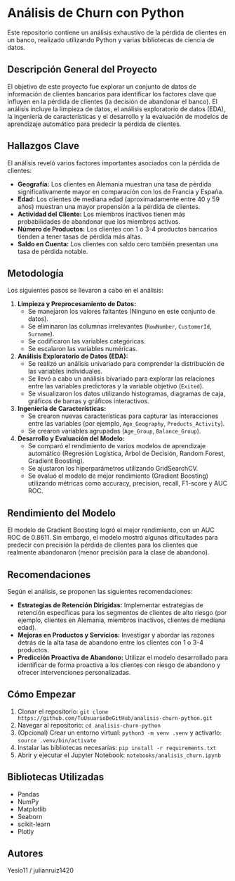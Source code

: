 # Análisis de Churn con Python

Este repositorio contiene un análisis exhaustivo de la pérdida de clientes en un banco, realizado utilizando Python y varias bibliotecas de ciencia de datos.

## Descripción General del Proyecto

El objetivo de este proyecto fue explorar un conjunto de datos de información de clientes bancarios para identificar los factores clave que influyen en la pérdida de clientes (la decisión de abandonar el banco). El análisis incluye la limpieza de datos, el análisis exploratorio de datos (EDA), la ingeniería de características y el desarrollo y la evaluación de modelos de aprendizaje automático para predecir la pérdida de clientes.

## Hallazgos Clave

El análisis reveló varios factores importantes asociados con la pérdida de clientes:

* **Geografía:** Los clientes en Alemania muestran una tasa de pérdida significativamente mayor en comparación con los de Francia y España.
* **Edad:** Los clientes de mediana edad (aproximadamente entre 40 y 59 años) muestran una mayor propensión a la pérdida de clientes.
* **Actividad del Cliente:** Los miembros inactivos tienen más probabilidades de abandonar que los miembros activos.
* **Número de Productos:** Los clientes con 1 o 3-4 productos bancarios tienden a tener tasas de pérdida más altas.
* **Saldo en Cuenta:** Los clientes con saldo cero también presentan una tasa de pérdida notable.

## Metodología

Los siguientes pasos se llevaron a cabo en el análisis:

1.  **Limpieza y Preprocesamiento de Datos:**
    * Se manejaron los valores faltantes (Ninguno en este conjunto de datos).
    * Se eliminaron las columnas irrelevantes (`RowNumber`, `CustomerId`, `Surname`).
    * Se codificaron las variables categóricas.
    * Se escalaron las variables numéricas.
2.  **Análisis Exploratorio de Datos (EDA):**
    * Se realizó un análisis univariado para comprender la distribución de las variables individuales.
    * Se llevó a cabo un análisis bivariado para explorar las relaciones entre las variables predictoras y la variable objetivo (`Exited`).
    * Se visualizaron los datos utilizando histogramas, diagramas de caja, gráficos de barras y gráficos interactivos.
3.  **Ingeniería de Características:**
    * Se crearon nuevas características para capturar las interacciones entre las variables (por ejemplo, `Age_Geography`, `Products_Activity`).
    * Se crearon variables agrupadas (`Age_Group`, `Balance_Group`).
4.  **Desarrollo y Evaluación del Modelo:**
    * Se comparó el rendimiento de varios modelos de aprendizaje automático (Regresión Logística, Árbol de Decisión, Random Forest, Gradient Boosting).
    * Se ajustaron los hiperparámetros utilizando GridSearchCV.
    * Se evaluó el modelo de mejor rendimiento (Gradient Boosting) utilizando métricas como accuracy, precision, recall, F1-score y AUC ROC.

## Rendimiento del Modelo

El modelo de Gradient Boosting logró el mejor rendimiento, con un AUC ROC de 0.8611. Sin embargo, el modelo mostró algunas dificultades para predecir con precisión la pérdida de clientes para los clientes que realmente abandonaron (menor precisión para la clase de abandono).

## Recomendaciones

Según el análisis, se proponen las siguientes recomendaciones:

* **Estrategias de Retención Dirigidas:** Implementar estrategias de retención específicas para los segmentos de clientes de alto riesgo (por ejemplo, clientes en Alemania, miembros inactivos, clientes de mediana edad).
* **Mejoras en Productos y Servicios:** Investigar y abordar las razones detrás de la alta tasa de abandono entre los clientes con 1 o 3-4 productos.
* **Predicción Proactiva de Abandono:** Utilizar el modelo desarrollado para identificar de forma proactiva a los clientes con riesgo de abandono y ofrecer intervenciones personalizadas.

## Cómo Empezar

1.  Clonar el repositorio: `git clone https://github.com/TuUsuarioDeGitHub/analisis-churn-python.git`
2.  Navegar al repositorio: `cd analisis-churn-python`
3.  (Opcional) Crear un entorno virtual: `python3 -m venv .venv` y activarlo: `source .venv/bin/activate`
4.  Instalar las bibliotecas necesarias: `pip install -r requirements.txt`
5.  Abrir y ejecutar el Jupyter Notebook: `notebooks/analisis_churn.ipynb`

## Bibliotecas Utilizadas

* Pandas
* NumPy
* Matplotlib
* Seaborn
* scikit-learn
* Plotly

## Autores


Yesio11 / julianruiz1420
